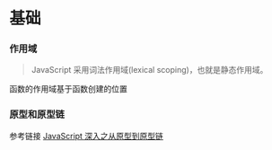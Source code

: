 # 基础

### 作用域

> JavaScript 采用词法作用域(lexical scoping)，也就是静态作用域。

函数的作用域基于函数创建的位置

### 原型和原型链

参考链接
[JavaScript 深入之从原型到原型链](https://github.com/mqyqingfeng/Blog/issues/2)
